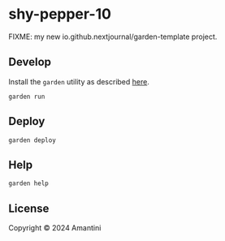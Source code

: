 # shy-pepper-10

FIXME: my new io.github.nextjournal/garden-template project.

## Develop

Install the `garden` utility as described [here](https://docs.apps.garden/#installing-the-cli).

`garden run`

## Deploy

`garden deploy`

## Help

`garden help`

## License

Copyright © 2024 Amantini

